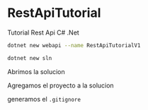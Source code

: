 # RestApiTutorial
Tutorial Rest Api C# .Net

```sh
dotnet new webapi --name RestApiTutorialV1
```

```sh
dotnet new sln
```

Abrimos la solucion

Agregamos el proyecto a la solucion

generamos el `.gitignore` 

